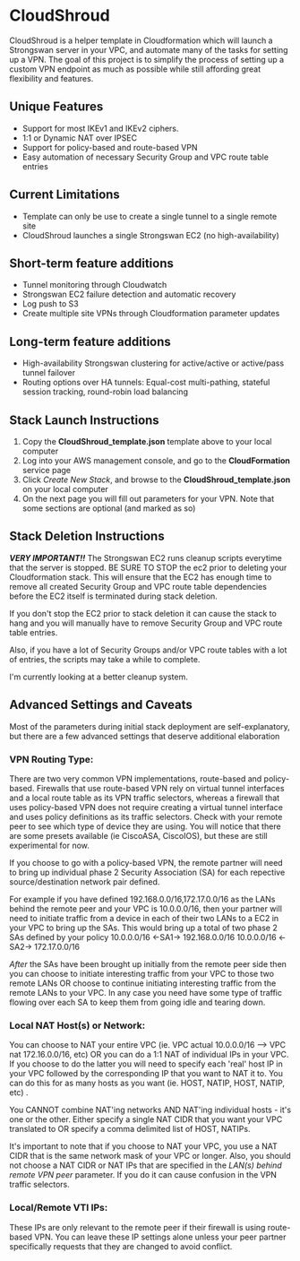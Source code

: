 # CloudShroud
CloudShroud is a helper template in Cloudformation which will launch a Strongswan server in your VPC, and automate many of the tasks for setting up a VPN.
The goal of this project is to simplify the process of setting up a custom VPN endpoint as much as possible while still affording great flexibility and
features.

## Unique Features
- Support for most IKEv1 and IKEv2 ciphers. 
- 1:1 or Dynamic NAT over IPSEC
- Support for policy-based and route-based VPN
- Easy automation of necessary Security Group and VPC route table entries

## Current Limitations
- Template can only be use to create a single tunnel to a single remote site
- CloudShroud launches a single Strongswan EC2 (no high-availability)

## Short-term feature additions
- Tunnel monitoring through Cloudwatch
- Strongswan EC2 failure detection and automatic recovery
- Log push to S3
- Create multiple site VPNs through Cloudformation parameter updates

## Long-term feature additions
- High-availability Strongswan clustering for active/active or active/pass tunnel failover
- Routing options over HA tunnels: Equal-cost multi-pathing, stateful session tracking, round-robin load balancing

## Stack Launch Instructions
1) Copy the **CloudShroud_template.json** template above to your local computer
2) Log into your AWS management console, and go to the **CloudFormation** service page
3) Click *_Create New Stack_*, and browse to the **CloudShroud_template.json** on your local computer
4) On the next page you will fill out parameters for your VPN. Note that some sections are optional (and marked as so)

## Stack Deletion Instructions
**_VERY IMPORTANT!!_**
The Strongswan EC2 runs cleanup scripts everytime that the server is stopped. BE SURE TO STOP the ec2 prior to deleting your Cloudformation stack. This will ensure that the EC2 has enough time to remove all created Security Group and VPC route table dependencies before the EC2 itself is terminated during stack deletion.

If you don't stop the EC2 prior to stack deletion it can cause the stack to hang and you will manually have to remove Security Group and VPC route table entries.

Also, if you have a lot of Security Groups and/or VPC route tables with a lot of entries, the scripts may take a while to complete.

I'm currently looking at a better cleanup system.

## Advanced Settings and Caveats
Most of the parameters during initial stack deployment are self-explanatory, but there are a few advanced settings that deserve additional elaboration
### **VPN Routing Type**: 
There are two very common VPN implementations, route-based and policy-based. Firewalls that use route-based VPN rely on virtual tunnel interfaces and a local route table as its VPN traffic selectors, whereas a firewall that uses policy-based VPN does not require creating a virtual tunnel interface and uses policy definitions as its traffic selectors. Check with your remote peer to see which type of device they are using. You will notice that there are some presets available (ie CiscoASA, CiscoIOS), but these are still experimental for now.

If you choose to go with a policy-based VPN, the remote partner will need to bring up individual phase 2 Security Association (SA) for each repective source/destination network pair defined. 

For example if you have defined 192.168.0.0/16,172.17.0.0/16 as the LANs behind the remote peer and your VPC is 10.0.0.0/16, then your partner will need to initiate traffic from a device in each of their two LANs to a EC2 in your VPC to bring up the SAs. This would bring up a total of two phase 2 SAs defined by your policy
10.0.0.0/16 <-SA1-> 192.168.0.0/16
10.0.0.0/16 <-SA2-> 172.17.0.0/16

*After* the SAs have been brought up initially from the remote peer side then you can choose to initiate interesting traffic from your VPC to those two remote LANs OR choose to continue initiating interesting traffic from the remote LANs to your VPC. In any case you need have some type of traffic flowing over each SA to keep them from going idle and tearing down.

### **Local NAT Host(s) or Network**: 
You can choose to NAT your entire VPC (ie. VPC actual 10.0.0.0/16 --> VPC nat 172.16.0.0/16, etc) OR you can do a 1:1 NAT of individual IPs in your VPC. If you choose to do the latter you will need to specify each 'real' host IP in your VPC followed by the corresponding IP that you want to NAT it to. You can do this for as many hosts as you want (ie. HOST, NATIP, HOST, NATIP, etc) .

You CANNOT combine NAT'ing networks AND NAT'ing individual hosts - it's one or the other. Either specify a single NAT CIDR that you want your VPC translated to OR specify a comma delimited list of HOST, NATIPs.

It's important to note that if you choose to NAT your VPC, you use a NAT CIDR that is the same network mask of your VPC or longer. Also, you should not choose a NAT CIDR or NAT IPs that are specified in the *LAN(s) behind remote VPN peer* parameter. If you do it can cause confusion in the VPN traffic selectors.

### **Local/Remote VTI IPs**:
These IPs are only relevant to the remote peer if their firewall is using route-based VPN. You can leave these IP settings alone unless your peer partner specifically requests that they are changed to avoid conflict.



